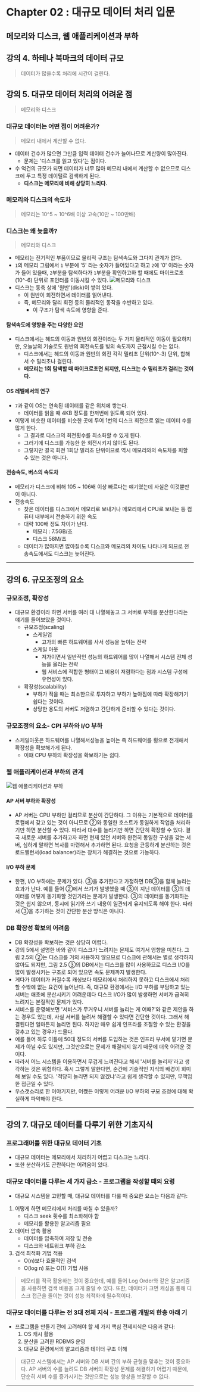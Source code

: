 # Chapter 02 : 대규모 데이터 처리 입문
## 메모리와 디스크, 웹 애플리케이션과 부하
## 강의 4. 하테나 북마크의 데이터 규모
> 데이터가 많을수록 처리에 시간이 걸린다.

## 강의 5. 대규모 데이터 처리의 어려운 점
> 메모리와 디스크
### 대규모 데이터는 어떤 점이 어려운가?
> 메모리 내에서 계산할 수 없다.
- 데이터 건수가 많으면 그만큼 입력 데이터 건수가 늘어나므로 계산량이 많아진다.
  - 문제는 '디스크를 읽고 있다'는 점이다. 
- 수 억건의 규모가 되면 데이터가 너무 많아 메모리 내에서 계산할 수 없으므로 디스크에 두고 특정 데이털르 검색하게 된다.
  - **디스크는 메모리에 비해 상당히 느리다.**

### 메모리와 디스크의 속도차
> 메모리는 10^5 ~ 10^6배 이상 고속(10만 ~ 100만배)

### 디스크는 왜 늦을까?
> 메모리와 디스크
- 메모리는 전기적인 부품이므로 물리적 구조는 탐색속도와 그다지 관계가 없다.
- `1`의 메모리 그림에서 `1` 부분에 '5' 라는 숫자가 들어있다고 하고 `2`에 '0' 이라는 숫자가 들어 있을때, `2`부분을 탐색하다가 `1`부분을 확인하고하 할 때에도 마이크로초(10^-6) 단위로 포인터를 이동시킬 수 있다.
![메모리와 디스크](image/memory_and_disk.png)
- 디스크는 동축 상에 '원반'(disk)이 쌓여 있다.
  - 이 원반이 회전하면서 데이터를 읽어낸다.
  - 즉, 메모리와 달리 회전 등의 물리적인 동작을 수반하고 있다.
    - 이 구조가 탐색 속도에 영향을 준다.

#### 탐색속도에 영향을 주는 다양한 요인
- 디스크에서는 헤드의 이동과 원반의 회전이라는 두 가지 물리적인 이동이 필요하지만, 오늘날의 기술로도 원반의 회전속도를 빛의 속도까지 근접시킬 수는 없다.
  - 디스크에서는 헤드의 이동과 원반의 회전 각각 밀리초 단위(10^-3) 단위, 합해서 수 밀리초나 걸린다. 
  - **메모리는 1회 탐색할 때 마이크로초면 되지만, 디스크는 수 밀리초가 걸리는 것이다.**
#### OS 레벨에서의 연구
- `7`과 같이 OS는 연속된 데이터를 같은 위치에 쌓는다.
  - 데이터를 읽을 때 4KB 정도를 한꺼번에 읽도록 되어 있다.
- 이렇게 비슷한 데이터를 비슷한 곳에 두어 1번의 디스크 회전으로 읽는 데이터 수를 많게 한다.
  - 그 결과로 디스크의 회전횟수를 최소화할 수 있게 된다.
  - 그러기에 디스크를 가능한 한 회전시키지 않아도 된다.
  - 그렇지만 결국 회전 1회당 밀리초 단위이므로 역시 메모리와의 속도차를 피할 수 있는 것은 아니다.
#### 전송속도, 버스의 속도차
- 메모리가 디스크에 비해 105 ~ 106배 이상 빠르다는 얘기였는데 사실은 이것뿐만이 아니다.
- 전송속도
  - 찾은 데이터를 디스크에서 메모리로 보내거나 메모리에서 CPU로 보내는 등 컴퓨터 내부에서 전송하기 위한 속도
  - 대략 100배 정도 차이가 난다.
    - 메모리 : 7.5GB/초
    - 디스크 58M/초
  - 데이터가 많아지면 많아질수록 디스크와 메모리의 차이도 나타나게 되므로 전송속도에서도 디스크는 늦어진다.

---

## 강의 6. 규모조정의 요소
### 규모조정, 확장성
- 대규모 환경이라 하면 서버를 여러 대 나열해놓고 그 서버로 부하를 분산한다라는 얘기를 들어보았을 것이다.
  - 규모조정(scaling)
    - 스케일업
      - 고가의 빠른 하드웨어를 사서 성능을 높이는 전략
    - 스케일 아웃
      - 저가이면서 일반적인 성능의 하드웨어를 많이 나열해서 시스템 전체 성능을 올리는 전략
      - 웹 서비스에 적합한 형태이고 비용이 저렴하다는 점과 시스템 구성에 유연성이 있다.
  - 확장성(scalability)
    - 부하가 적을 때는 최소한으로 투자하고 부하가 높아짐에 따라 확장해가기 쉽다는 것이다.
    - 상당한 용도의 서버도 저렴하고 간단하게 준비할 수 있다는 것이다.
### 규모조정의 요소- CPI 부하와 I/O 부하
- 스케일아웃은 하드웨어를 나열해서성능을 높이는 즉 하드웨어를 횡으로 전개해서 확장성을 확보해가게 된다.
  - 이떄 CPU 부하의 확장성을 확보하기는 쉽다.
### 웹 애플리케이션과 부하의 관계  
![웹 애플리케이션과 부하](image/web_application_load.png)
#### AP 서버 부하와 확장성
- AP 서버는 CPU 부하만 걸리므로 분산이 간단하다. 그 이유는 기본적으로 데이터를 로컬에서 갖고 있는 것이 아니므로 ②와 동일한 호스트가 동일하게 작업을 처리하기만 하면 분산할 수 있다. 따라서 대수를 늘리기만 하면 간단히 확장할 수 있다. 결국 새로운 서버를 추가하고자 하면 현재 있던 서버와 완전히 동일한 구성을 갖는 서버, 심하게 말하면 복사를 마련해서 추가하면 된다. 요청을 균등하게 분산하는 것은 로드밸런서(load balancer)라는 장치가 해결하는 것으로 가능하다.
#### I/O 부하 문제
- 한편, I/O 부하에는 문제가 있다. ③을 추가한다고 가정하면 DB③을 함께 늘리는 효과가 난다. 예를 들어 ②에서 쓰기가 발생했을 때 ③이 지닌 데이터를 ③의 데이터를 어떻게 동기화할 것인가라는 문제가 발생한다. ③의 데이터를 동기화하는 것은 쉽지 않으며, 동시에 읽기와 쓰기 내용이 일관되게 유지되도록 해야 한다. 따라서 ③을 추가하는 것이 간단한 분산 방식은 아니다.
### DB 확장성 확보의 어려움
- DB 확장성을 확보하는 것은 상당히 어렵다.
- 강의 5에서 설명한 바와 같이 디스크가 느려지는 문제도 여기서 영향을 미친다. 그림 2.5의 ②는 디스크를 거의 사용하지 않으므로 디스크에 관해서는 별로 생각하지 않아도 되지만, 그림 2.5 ③의 DB에서는 디스크를 많이 사용하므로 디스크 I/O를 많이 발생시키는 구조로 되어 있으면 속도 문제까지 발생한다.
- 게다가 데이터가 커질수록 캐싱보다 메모리에서 처리하지 못하고 디스크에서 처리할 수밖에 없는 요건이 늘어난다. 즉, 대규모 환경에서는 I/O 부하를 부담하고 있는 서버는 애초에 분산시키기 어려운데다 디스크 I/O가 많이 발생하면 서버가 급격히 느려지는 본질적인 문제가 있다.
- 서비스를 운영해보면 '서비스가 무거우니 서버를 늘리는 게 어때?'와 같은 제안을 하는 경우도 있는데, 사실 서버를 늘려서 해결할 수 있다면 간단한 것이다. 그래서 해결된다면 얼마든지 늘리면 된다. 하지만 매우 쉽게 인프라를 조절할 수 있는 환경을 갖추고 있는 경우가 드물다.
- 예를 들어 하루 이틀에 50대 정도의 서버를 도입하는 것은 인프라 부서에 맡기면 문제가 아닐 수도 있지만, 그것만으로는 문제가 해결되지 않기 때문에 더욱 어려운 것이다.
- 따라서 어느 시스템을 이용하면서 무겁게 느껴진다고 해서 '서버를 늘리자'라고 생각하는 것은 위험하다. 혹시 그렇게 말한다면, 순간에 기술적인 지식의 배경이 희미해 보일 수도 있다. '적당히 늘리면 되지 않겠냐'라고 쉽게 생각할 수 있지만, 무책임한 접근일 수 있다.
- 우스갯소리로 한 이야기지만, 어쨌든 이렇게 어려운 I/O 부하의 규모 조정에 대해 확실하게 파악해야 한다.
---
## 강의 7. 대규모 데이터를 다루기 위한 기초지식
### 프로그래머를 위한 대규모 데이터 기초
- 대규모 데이터는 메모리에서 처리하기 어렵고 디스크는 느리다.
- 또한 분산하기도 곤란하다는 어려움이 있다.

### 대규모 데이터를 다루는 세 가지 급소 - 프로그램을 작성할 떄의 요령
- 대규모 시스템을 고민할 때, 대규모 데이터를 다룰 때 중요한 요소는 다음과 같다:
1. 어떻게 하면 메모리에서 처리를 마칠 수 있을까?
    - 디스크 seek 횟수를 최소화해야 함
    - 메모리를 활용한 알고리즘 필요
2. 데이터 압축 활용
    - 데이터를 압축하여 저장 및 전송
    - 디스크와 네트워크 부하 감소
3. 검색 최적화 기법 적용
    - O(n)보다 효율적인 검색
    - O(log n) 또는 O(1) 기법 사용
> 메모리를 적극 활용하는 것이 중요한데, 예를 들어 Log Order와 같은 알고리즘을 사용하면 검색 비용을 크게 줄일 수 있다. 또한, 데이터가 크면 캐싱을 통해 디스크 접근을 줄이는 것이 성능 최적화에 필수적이다.
### 대규모 데이터를 다루는 전 3대 전체 지식 - 프로그램 개발의 한층 아래 기
- 프로그램을 만들기 전에 고려해야 할 세 가지 핵심 전제지식은 다음과 같다:
    1. OS 캐시 활용
    2. 분산을 고려한 RDBMS 운영
    3. 대규모 환경에서의 알고리즘과 데이터 구조 이해
> 대규모 시스템에서는 AP 서버와 DB 서버 간의 부하 균형을 맞추는 것이 중요하다. AP 서버의 수를 늘려도 DB 서버의 확장성 문제를 해결하기 어렵기 때문에, 단순히 서버 수를 증가시키는 것만으로는 성능 향상을 보장할 수 없다.
---